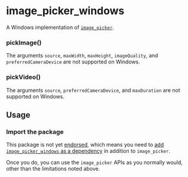 # image\_picker\_windows

A Windows implementation of [`image_picker`][1].

### pickImage()
The arguments `source`, `maxWidth`, `maxHeight`, `imageQuality`, and `preferredCameraDevice` are not supported on Windows.

### pickVideo()
The arguments `source`, `preferredCameraDevice`, and `maxDuration` are not supported on Windows.

## Usage

### Import the package

This package is not yet [endorsed](https://flutter.dev/docs/development/packages-and-plugins/developing-packages#endorsed-federated-plugin),
which means you need to [add `image_picker_windows` as a dependency](https://pub.dev/packages/image_picker_windows/install)
in addition to `image_picker`.

Once you do, you can use the `image_picker` APIs as you normally would, other
than the limitations noted above.

[1]: https://pub.dev/packages/image_picker
